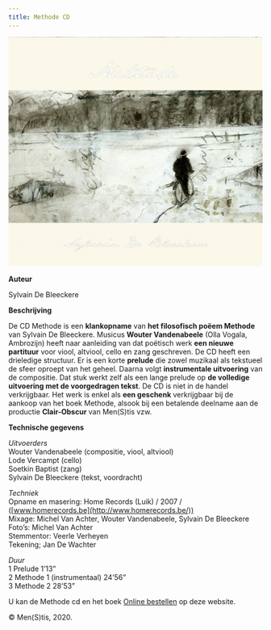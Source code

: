 ```yaml
---
title: Methode CD
---
```



![cdfront](./cdfront.jpg)

**Auteur**

Sylvain De Bleeckere

**Beschrijving**

De CD Methode is een **klankopname** van **het filosofisch poëem Methode** van Sylvain De Bleeckere.
 Musicus **Wouter Vandenabeele** (Olla Vogala, Ambrozijn) heeft naar aanleiding 
 van dat poëtisch werk **een nieuwe partituur** voor viool, altviool, cello en zang geschreven. De CD heeft een drieledige structuur. 
Er is een korte **prelude** die zowel muzikaal als tekstueel
 de sfeer oproept van het geheel. Daarna volgt **instrumentale uitvoering** van de compositie.
  Dat stuk werkt zelf als een lange prelude op **de volledige uitvoering met de voorgedragen tekst**. 
  De CD is niet in de handel verkrijgbaar. Het werk is enkel als **een geschenk** verkrijgbaar bij 
  de aankoop van het boek Methode, alsook bij een betalende deelname aan
  de productie **Clair-Obscur** van Men(S)tis vzw.

**Technische gegevens**

_Uitvoerders_  
Wouter Vandenabeele (compositie, viool, altviool)  
Lode Vercampt (cello)  
Soetkin Baptist (zang)  
Sylvain De Bleeckere (tekst, voordracht)

_Techniek_  
Opname en masering: Home Records (Luik) / 2007 / ([www.homerecords.be](http://www.homerecords.be/))  
Mixage: Michel Van Achter, Wouter Vandenabeele, Sylvain De Bleeckere  
Foto’s: Michel Van Achter  
Stemmentor: Veerle Verheyen  
Tekening; Jan De Wachter

_Duur_  
1 Prelude 1’13”  
2 Methode 1 (instrumentaal) 24’56”  
3 Methode 2 28’53”

U kan de Methode cd en het boek [Online bestellen](/shop/) op deze website.

© Men(S)tis, 2020.